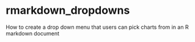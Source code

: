 # rmarkdown_dropdowns
How to create a drop down menu that users can pick charts from in an R markdown document
